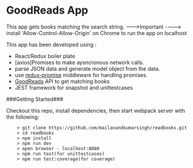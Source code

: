 # GoodReads App
This app gets books matching the search string.
--->Important ---->
install 'Allow-Control-Allow-Origin' on Chrome to run the app on localhost

This app has been developed using :

* React/Redux boiler plate 
* [axios]Promises to make aysncronous network calls.
* parse JSON data and generate model object from the data.
* use [redux-promise](https://github.com/acdlite/redux-promise) middleware for handling promises.
* [GoodReads](https://www.goodreads.com/api/) API to get matching books
* JEST framework for snapshot and unittestcases

###Getting Started###

Checkout this repo, install dependencies, then start webpack server with the following:

```
	> git clone https://github.com/mailanandkumarsingh/readbooks.git
	> cd readbooks
	> npm install
	> npm run dev
	> open browser - localhost:8080
	> npm run test(for unittestcases)
	> npm run test:coverage(for coverage)
```
